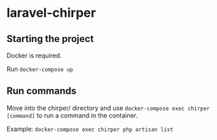 # laravel-chirper

## Starting the project

Docker is required.

Run `docker-compose up`

## Run commands

Move into the chirper/ directory and use `docker-compose exec chirper [command]` to run a command in the container.

Example:
`docker-compose exec chirper php artisan list`
